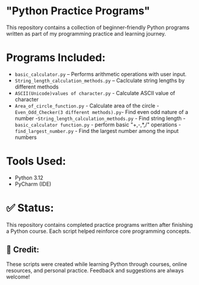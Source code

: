# "Python Practice Programs"
This repository contains a collection of beginner-friendly Python programs written as part of my programming practice and learning journey.

# Programs Included:
- `basic_calculator.py` – Performs arithmetic operations with user input.
- `String_length_calculation_methods.py`   – Caclculate string lengths by different methods 
- `ASCII(Unicode)values of character.py`   - Calculate ASCII value of character
- `Area_of_circle_function.py`             - Calculate area of the circle
-`Even_Odd_Checker(3 different methods).py`- Find even odd nature of a number
-`String_length_calculation_methods.py`    - Find string length
-`basic_calculator function.py`            - perform basic "+,-,*,/" operations
-`find_largest_number.py`                  - Find the largest number among the input numbers

#  Tools Used:
- Python 3.12
- PyCharm (IDE)

# ✅ Status:
This repository contains completed practice programs written after finishing a Python course. Each script helped reinforce core programming concepts. 

## 🙌 Credit:
These scripts were created while learning Python through courses, online resources, and personal practice. Feedback and suggestions are always welcome!
